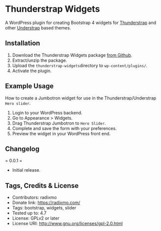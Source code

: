 # Thunderstrap Widgets

A WordPress plugin for creating Bootstrap 4 widgets for [Thunderstrap](https://github.com/radixmo/thunderstrap) and other [Understrap](https://github.com/holger1411/understrap) based themes.

## Installation

1. Download the Thunderstrap Widgets package [from Github](https://github.com/radixmo/thunderstrap-widgets/archive/master.zip).
2. Extract/unzip the package.
3. Upload the `thunderstrap-widgets`directory to `wp-content/plugins/`.
2. Activate the plugin.


## Example Usage

How to create a Jumbotron widget for use in the Thunderstrap/Understrap `Hero slider`.

1. Login to your WordPress backend.
2. Go to Appearance > Widgets.
3. Drag Thunderstrap Jumbotron to `Hero Slider`.
4. Complete and save the form with your preferences.
5. Preview the widget in your WordPress front end.

## Changelog

= 0.0.1 =
* Initial release.

## Tags, Credits & License

- Contributors: radixmo
- Donate link: https://radixmo.com/
- Tags: bootstrap, widgets, slider
- Tested up to: 4.7
- License: GPLv2 or later
- License URI: http://www.gnu.org/licenses/gpl-2.0.html
